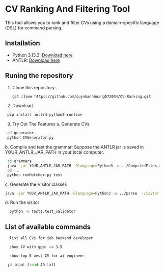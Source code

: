 # CV Ranking And Filtering Tool

This tool allows you to rank and filter CVs using a domain-specific language (DSL) for command parsing.

## Installation

- Python 3.13.3: [Download here](https://www.python.org/downloads/)
- ANTLR: [Download here](https://repo1.maven.org/maven2/org/antlr/antlr4/4.9.2/)

## Runing the repository

1. Clone this repository:

   ```bash
   git clone https://github.com/quynhanhhoang572004/CV-Ranking.git
   ```

2. Download

```bash
 pip install antlr4-python3-runtime
```

3. Try Out The Features
   a. Generate CVs

```bash
 cd generator
 python CVGenerator.py
```

b. Compile and test the grammar:
Suppose the ANTLR jar is saved in YOUR_ANTLR_JAR_PATH in your local computer.

```bash
 cd grammars
 java -jar YOUR_ANTLR_JAR_PATH -Dlanguage=Python3 -o ../CompiledFiles JDMatcher.g4
 cd ..
 python runMatcher.py test
```

c. Generate the Visitor classes

```bash
java -jar YOUR_ANTLR_JAR_PATH -Dlanguage=Python3 -o ../parse  -visitor JD.g4
```

d. Run the visitor

```bash
  python -m tests.test_validator
```

## List of available commands

```bash
  list all CVs for job backend developer
```

```bash
  show CV with gpa: >= 3.5
```

```bash
  show top 5 best CV for ai engineer
```

```bash
 jd input (read JD.txt)
```
